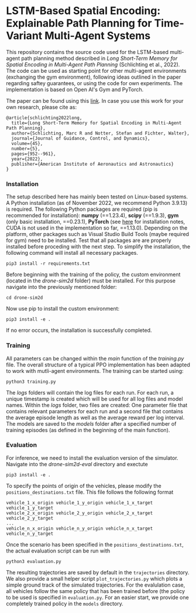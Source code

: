 # LSTM-Based Spatial Encoding: Explainable Path Planning for Time-Variant Multi-Agent Systems 
This repository contains the source code used for the LSTM-based multi-agent path planning method described in *Long Short-Term Memory for Spatial Encoding in Multi-Agent Path Planning* (Schlichting et al., 2022).
The code can be used as starting point for other multi-agent environments (exchanging the gym environment), following ideas outlined in the paper regarding saftey guarantees, 
or using the code for own experiments. The implementation is based on Open AI's Gym and PyTorch. 


The paper can be found using this [link](https://arc.aiaa.org/doi/10.2514/6.2021-1860). In case you use this work for your own research, please cite as:

```
@article{schlichting2022long,
  title={Long Short-Term Memory for Spatial Encoding in Multi-Agent Path Planning},
  author={Schlichting, Marc R and Notter, Stefan and Fichter, Walter},
  journal={Journal of Guidance, Control, and Dynamics},
  volume={45},
  number={5},
  pages={952--961},
  year={2022},
  publisher={American Institute of Aeronautics and Astronautics}
}
```

### Installation
The setup described here has mainly been tested on Linux-based systems. A Python installation (as of November 2022, we recommend Python 3.9.13) is required. The following Python packages are required (pip is recommended for installation): **numpy** (==1.23.4), **scipy** (==1.9.3), **gym** (only basic installation, ==0.23.1), **PyTorch** (see [here](https://pytorch.org/) for installation notes, CUDA is not used in the implementation so far, ==1.13.0). Depending on the platform, other packages such as Visual Studio Build Tools (maybe required for gym) need to be installed. Test that all packages are are properly installed before proceding with the next step. To simplify the installation, the following command will install all necessary packages.

```
pip3 install -r requirements.txt
```

Before beginning with the training of the policy, the custom environment (located in the *drone-sim2d* folder) must be installed. For this purpose navigate into the previously mentioned folder:
```
cd drone-sim2d
```
Now use pip to install the custom environment:
```
pip3 install -e .
```
If no error occurs, the installation is successfully completed.

### Training
All parameters can be changed within the *main* function of the *training.py* file. The overall structure of a typical PPO implementation has been adapted to work with mutli-agent environments. The training can be started using:
```
python3 training.py
```
The *logs* folders will contain the log files for each run. For each run, a unique timestamp is created which will be used for all log files and model names. Within the *logs* folder, two files are created: One parameter file that contains relevant parameters for each run and a second file that contains the average episode length as well as the average reward per log interval. The models are saved to the *models* folder after a specified number of training episodes (as defined in the beginning of the main function). 

### Evaluation
For inference, we need to install the evaluation version of the simulator. Navigate into the *drone-sim2d-eval* directory and exectute
```
pip3 install -e .
```
To specify the points of origin of the vehicles, please modify the `positions_destinations.txt` file. This file follows the following format
```
vehicle_1_x_origin vehicle_1_y_origin vehicle_1_x_target vehicle_1_y_target 
vehicle_2_x_origin vehicle_2_y_origin vehicle_2_x_target vehicle_2_y_target 
...
vehicle_n_x_origin vehicle_n_y_origin vehicle_n_x_target vehicle_n_y_target 
```
Once the scenario has been specified in the `positions_destinations.txt`, the actual evaluation script can be run with
```
python3 evaluation.py
```
The resulting trajectories are saved by default in the `trajectories` directory. We also provide a small helper script `plot_trajectories.py` which plots a simple ground track of the simulated trajectories. For the evalulation case, all vehicles follow the same policy that has been trained before (the policy to be used is specified in `evaluation.py`. For an easier start, we provide one completely trained policy in the `models` directory.
